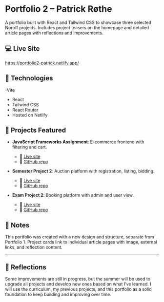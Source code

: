 # Portfolio 2 – Patrick Røthe

A portfolio built with React and Tailwind CSS to showcase three selected Noroff projects. Includes project teasers on the homepage and detailed article pages with reflections and improvements.

## 💻 Live Site
https://portfolio2-patrick.netlify.app/

## 📁 Technologies
-Vite
- React
- Tailwind CSS
- React Router
- Hosted on Netlify

## 📂 Projects Featured
- **JavaScript Frameworks Assignment**: E-commerce frontend with filtering and cart.
  - 🔗 [Live site](https://ecom-project-noroff.netlify.app)  
  - 🔗 [GitHub repo](https://github.com/PatrickRoethe/ecom-project)

- **Semester Project 2**: Auction platform with registration, listing, bidding.
  - 🔗 [Live site](https://project-exam-auction-website.netlify.app)  
  - 🔗 [GitHub repo](https://github.com/PatrickRoethe/project-exam-auction-website)

- **Exam Project 2**: Booking platform with admin and user view.
  - 🔗 [Live site](https://holidaazee.netlify.app)  
  - 🔗 [GitHub repo](https://github.com/PatrickRoethe/holidaze-project-exam)

## 📌 Notes
This portfolio was created with a new design and structure, separate from Portfolio 1. Project cards link to individual article pages with image, external links, and reflection content.

---

## 🧠 Reflections
Some improvements are still in progress, but the summer will be used to upgrade all projects and develop new ones based on what I’ve learned.
I will use the curriculum, my previous projects, and this portfolio as a solid foundation to keep building and improving over time.

